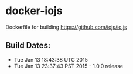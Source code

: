 docker-iojs
===========

Dockerfile for building https://github.com/iojs/io.js

Build Dates:
------------


* Tue Jan 13 18:43:38 UTC 2015
* Tue Jan 13 23:37:43 PST 2015 - 1.0.0 release
